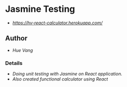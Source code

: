 # Jasmine Testing

* *https://hv-react-calculator.herokuapp.com/*
## Author

* *Hue Vang*

### Details

* *Doing unit testing with Jasmine on React application.*
* *Also created functional calculator using React*
